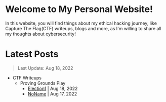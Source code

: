 # Welcome to My Personal Website!

In this website, you will find things about my ethical hacking journey, like Capture The Flag(CTF) writeups, blogs and more, as I'm willing to share all my thoughts about cybersecurity!

# Latest Posts

> Last Update: Aug 18, 2022

- CTF Writeups
	- Proving Grounds Play
		- [Election1](https://siunam321.github.io/ctf/pgplay/Election1/) | Aug 18, 2022
		- [NoName](https://siunam321.github.io/ctf/pgplay/NoName/) | Aug 17, 2022
